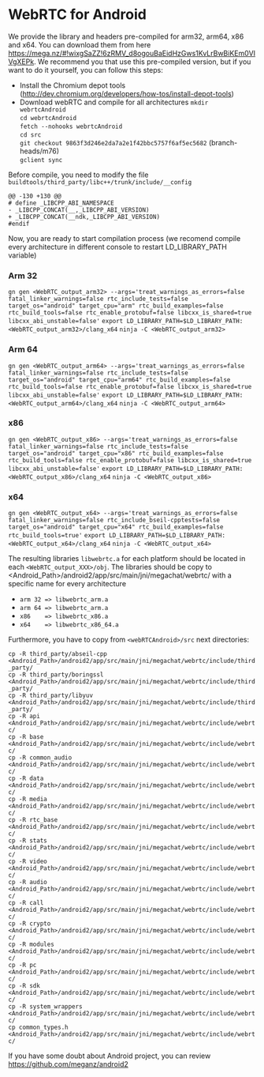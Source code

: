 # WebRTC for Android #
We provide the library and headers pre-compiled for arm32, arm64, x86 and x64. You can download them from here https://mega.nz/#!wixgSaZZ!6zRMV_d8ogouBaEidHzGws1KvLrBwBiKEm0VIVgXEPk.
We recommend you that use this pre-compiled version, but if you want to do it yourself, you can follow this steps:
* Install the Chromium depot tools (http://dev.chromium.org/developers/how-tos/install-depot-tools)
* Download webRTC and compile for all architectures
`mkdir webrtcAndroid`  
`cd webrtcAndroid`  
`fetch --nohooks webrtcAndroid`  
`cd src`  
`git checkout 9863f3d246e2da7a2e1f42bbc5757f6af5ec5682`    (branch-heads/m76)  
`gclient sync`  

Before compile, you need to modify the file `buildtools/third_party/libc++/trunk/include/__config`

```
@@ -130 +130 @@
# define _LIBCPP_ABI_NAMESPACE 
- _LIBCPP_CONCAT(__,_LIBCPP_ABI_VERSION)
+ _LIBCPP_CONCAT(__ndk,_LIBCPP_ABI_VERSION)
#endif
```
Now, you are ready to start compilation process (we recomend compile every architecture in different console to restart LD_LIBRARY_PATH variable)
### Arm 32 ###
`gn gen <WebRTC_output_arm32> --args='treat_warnings_as_errors=false fatal_linker_warnings=false rtc_include_tests=false target_os="android" target_cpu="arm" rtc_build_examples=false rtc_build_tools=false rtc_enable_protobuf=false libcxx_is_shared=true libcxx_abi_unstable=false'`
`export LD_LIBRARY_PATH=$LD_LIBRARY_PATH:<WebRTC_output_arm32>/clang_x64`
`ninja -C <WebRTC_output_arm32>`
### Arm 64 ###
`gn gen <WebRTC_output_arm64> --args='treat_warnings_as_errors=false fatal_linker_warnings=false rtc_include_tests=false target_os="android" target_cpu="arm64" rtc_build_examples=false rtc_build_tools=false rtc_enable_protobuf=false libcxx_is_shared=true libcxx_abi_unstable=false'`
`export LD_LIBRARY_PATH=$LD_LIBRARY_PATH:<WebRTC_output_arm64>/clang_x64`
`ninja -C <WebRTC_output_arm64>`
### x86 ###
`gn gen <WebRTC_output_x86> --args='treat_warnings_as_errors=false fatal_linker_warnings=false rtc_include_tests=false target_os="android" target_cpu="x86" rtc_build_examples=false rtc_build_tools=false rtc_enable_protobuf=false libcxx_is_shared=true libcxx_abi_unstable=false'`
`export LD_LIBRARY_PATH=$LD_LIBRARY_PATH:<WebRTC_output_x86>/clang_x64`
`ninja -C <WebRTC_output_x86>`
### x64 ###
`gn gen <WebRTC_output_x64> --args='treat_warnings_as_errors=false fatal_linker_warnings=false rtc_include_bseil-cpptests=false target_os="android" target_cpu="x64" rtc_build_examples=false rtc_build_tools=true'`
`export LD_LIBRARY_PATH=$LD_LIBRARY_PATH:<WebRTC_output_x64>/clang_x64`
`ninja -C <WebRTC_output_x64>`

The resulting libraries `libwebrtc.a` for each platform should be located in each `<WebRTC_output_XXX>/obj`. The libraries should be copy to <Android_Path>/android2/app/src/main/jni/megachat/webrtc/ with a specific name for every architecture
* `arm 32 => libwebrtc_arm.a`
* `arm 64 => libwebrtc_arm.a`
* `x86    => libwebrtc_x86.a`
* `x64    => libwebrtc_x86_64.a`

Furthermore, you have to copy from `<webRTCAndroid>/src` next directories: 

  `cp -R third_party/abseil-cpp <Android_Path>/android2/app/src/main/jni/megachat/webrtc/include/third_party/`   
  `cp -R third_party/boringssl <Android_Path>/android2/app/src/main/jni/megachat/webrtc/include/third_party/`  
  `cp -R third_party/libyuv <Android_Path>/android2/app/src/main/jni/megachat/webrtc/include/third_party/`  
  `cp -R api <Android_Path>/android2/app/src/main/jni/megachat/webrtc/include/webrtc/`  
  `cp -R base <Android_Path>/android2/app/src/main/jni/megachat/webrtc/include/webrtc/`  
  `cp -R common_audio <Android_Path>/android2/app/src/main/jni/megachat/webrtc/include/webrtc/`  
  `cp -R data <Android_Path>/android2/app/src/main/jni/megachat/webrtc/include/webrtc/`  
  `cp -R media <Android_Path>/android2/app/src/main/jni/megachat/webrtc/include/webrtc/`  
  `cp -R rtc_base <Android_Path>/android2/app/src/main/jni/megachat/webrtc/include/webrtc/`  
  `cp -R stats <Android_Path>/android2/app/src/main/jni/megachat/webrtc/include/webrtc/`  
  `cp -R video <Android_Path>/android2/app/src/main/jni/megachat/webrtc/include/webrtc/`  
  `cp -R audio <Android_Path>/android2/app/src/main/jni/megachat/webrtc/include/webrtc/`  
  `cp -R call <Android_Path>/android2/app/src/main/jni/megachat/webrtc/include/webrtc/`  
  `cp -R crypto <Android_Path>/android2/app/src/main/jni/megachat/webrtc/include/webrtc/`  
  `cp -R modules <Android_Path>/android2/app/src/main/jni/megachat/webrtc/include/webrtc/`  
  `cp -R pc <Android_Path>/android2/app/src/main/jni/megachat/webrtc/include/webrtc/`  
  `cp -R sdk <Android_Path>/android2/app/src/main/jni/megachat/webrtc/include/webrtc/`   
  `cp -R system_wrappers <Android_Path>/android2/app/src/main/jni/megachat/webrtc/include/webrtc/`  
  `cp common_types.h <Android_Path>/android2/app/src/main/jni/megachat/webrtc/include/webrtc/`  
 
 If you have some doubt about Android project, you can review https://github.com/meganz/android2
